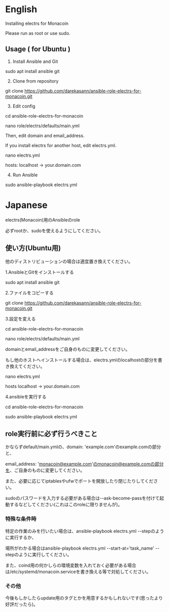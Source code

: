 # English

Installing electrs for Monacoin

Please run as root or use sudo.

## Usage ( for Ubuntu )

1. Install Ansible and Git

sudo apt install ansible git

2. Clone from repository

git clone https://github.com/darekasann/ansible-role-electrs-for-monacoin.git

3. Edit config

cd ansible-role-electrs-for-monacoin

nano role/electrs/defaults/main.yml

Then, edit domain and email_address.

If you install electrs for another host, edit electrs.yml.

nano electrs.yml

hosts: localhost -> your.domain.com

4. Run Ansible

sudo ansible-playbook electrs.yml

# Japanese

electrs(Monacoin)用のAnsibleのrole

必ずrootか、sudoを使えるようにしてください。

## 使い方(Ubuntu用)

他のディストリビューションの場合は適宜置き換えてください。

1.AnsibleとGitをインストールする

sudo apt install ansible git

2.ファイルをコピーする

git clone https://github.com/darekasann/ansible-role-electrs-for-monacoin.git

3.設定を変える

cd ansible-role-electrs-for-monacoin

nano role/electrs/defaults/main.yml

domainとemail_addressをご自身のものに変更してください。

もし他のホストへインストールする場合は、electrs.ymlのlocalhostの部分を書き換えてください。

nano electrs.yml

hosts localhost -> your.domain.com

4.ansibleを実行する

cd ansible-role-electrs-for-monacoin

sudo ansible-playbook electrs.yml

## role実行前に必ず行うべきこと

かならずdefault/main.ymlの、domain: 'example.com'のexample.comの部分と、

email_address: 'monacoin@example.com'のmonacoin@example.comの部分を、ご自身のものに変更してください。

また、必要に応じてiptablesやufwでポートを開放したり閉じたりしてください。

sudoのパスワードを入力する必要がある場合は--ask-become-passを付けて起動するなどしてください(これはこのroleに限りませんが)。

### 特殊な条件時

特定の作業のみを行いたい場合は、ansible-playbook electrs.yml --stepのように実行するか、

場所がわかる場合はansible-playbook electrs.yml --start-at='task_name' --stepのように実行してください。

また、coind用の何かしらの環境変数を入れておく必要がある場合は/etc/systemd/monacoin.serviceを書き換える等で対処してください。

### その他

今後もしかしたらupdate用のタグとかを用意するかもしれないです(思ったより好評だったら)。
